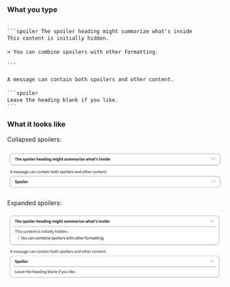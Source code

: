 ### What you type

~~~

```spoiler The spoiler heading might summarize what's inside
This content is initially hidden.

> You can combine spoilers with other formatting.

```

A message can contain both spoilers and other content.

```spoiler
Leave the heading blank if you like.
```

~~~

### What it looks like

Collapsed spoilers:

![Spoiler collapsed](/static/images/help/spoiler-collapsed.png)

Expanded spoilers:

![Spoiler expanded](/static/images/help/spoiler-expanded.png)

